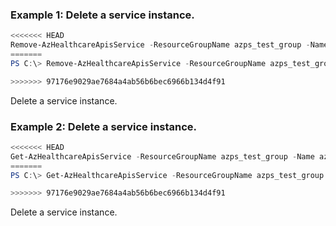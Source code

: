 ### Example 1: Delete a service instance.
```powershell
<<<<<<< HEAD
Remove-AzHealthcareApisService -ResourceGroupName azps_test_group -Name azpsapiservice
=======
PS C:\> Remove-AzHealthcareApisService -ResourceGroupName azps_test_group -Name azpsapiservice

>>>>>>> 97176e9029ae7684a4ab56b6bec6966b134d4f91
```

Delete a service instance.

### Example 2: Delete a service instance.
```powershell
<<<<<<< HEAD
Get-AzHealthcareApisService -ResourceGroupName azps_test_group -Name azpsapiservice | Remove-AzHealthcareApisService
=======
PS C:\> Get-AzHealthcareApisService -ResourceGroupName azps_test_group -Name azpsapiservice | Remove-AzHealthcareApisService

>>>>>>> 97176e9029ae7684a4ab56b6bec6966b134d4f91
```

Delete a service instance.